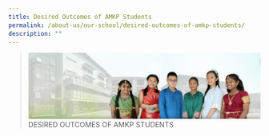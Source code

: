 ```yaml
---
title: Desired Outcomes of AMKP Students
permalink: /about-us/our-school/desired-outcomes-of-amkp-students/
description: ""
---
```

> ![](/images/About%20Us/banner2-with%20bg.jpg)
>DESIRED OUTCOMES OF AMKP STUDENTS